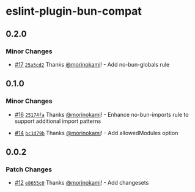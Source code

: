 # eslint-plugin-bun-compat

## 0.2.0

### Minor Changes

- [#17](https://github.com/morinokami/eslint-plugin-bun-compat/pull/17) [`25a5cd2`](https://github.com/morinokami/eslint-plugin-bun-compat/commit/25a5cd2e2ac731543757a591afddfde9df5e6044) Thanks [@morinokami](https://github.com/morinokami)! - Add no-bun-globals rule

## 0.1.0

### Minor Changes

- [#16](https://github.com/morinokami/eslint-plugin-bun-compat/pull/16) [`25174fa`](https://github.com/morinokami/eslint-plugin-bun-compat/commit/25174fa112d4d22fa95527e94d0a79afd100b2bb) Thanks [@morinokami](https://github.com/morinokami)! - Enhance no-bun-imports rule to support additional import patterns

- [#14](https://github.com/morinokami/eslint-plugin-bun-compat/pull/14) [`bc1d79b`](https://github.com/morinokami/eslint-plugin-bun-compat/commit/bc1d79b8613789b20d331b6c982aba30674f0047) Thanks [@morinokami](https://github.com/morinokami)! - Add allowedModules option

## 0.0.2

### Patch Changes

- [#12](https://github.com/morinokami/eslint-plugin-bun-compat/pull/12) [`e8655c0`](https://github.com/morinokami/eslint-plugin-bun-compat/commit/e8655c066ca8f46ed86851c70bf039342a0960db) Thanks [@morinokami](https://github.com/morinokami)! - Add changesets
